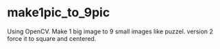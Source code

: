 # make1pic_to_9pic
Using OpenCV.
Make 1 big image to 9 small images like puzzel.
version 2 force it to square and centered.
